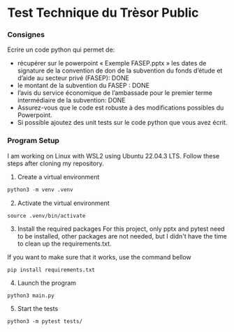 # Test Technique du Trèsor Public

### Consignes

Ecrire un code python qui permet de:
* récupérer sur le powerpoint « Exemple FASEP.pptx » les dates de signature de la convention de don de la subvention du fonds d’étude et d’aide au secteur privé (FASEP): DONE
* le montant de la subvention du FASEP : DONE   
* l’avis du service économique de l’ambassade pour le premier terme intermédiaire de la subvention: DONE
* Assurez-vous que le code est robuste à des modifications possibles du Powerpoint.
* Si possible ajoutez des unit tests sur le code python que vous avez écrit.

### Program Setup
I am working on Linux with WSL2 using Ubuntu 22.04.3 LTS.
Follow these steps after cloning my repository.

1. Create a virtual environment
```python
python3 -m venv .venv
```
2. Activate the virtual environment
```
source .venv/bin/activate
```
3. Install the required packages
For this project, only pptx and pytest need to be installed, other packages are not needed, but I didn't have the time to clean up the requirements.txt.

If you want to make sure that it works, use the command bellow

```
pip install requirements.txt
```
4. Launch the program
```
python3 main.py
```

5. Start the tests
```
python3 -m pytest tests/
```

